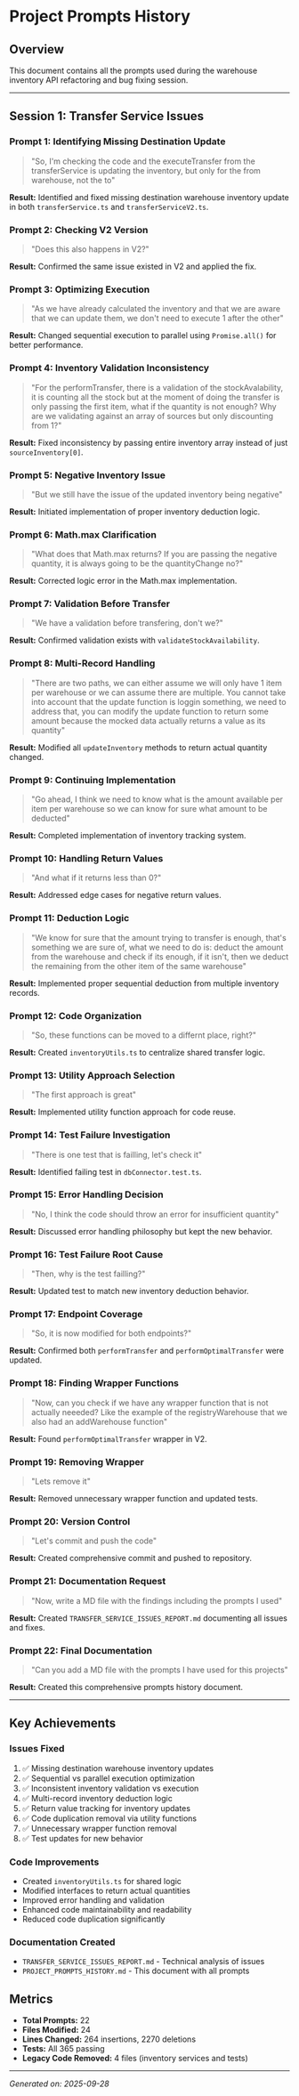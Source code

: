 # Project Prompts History

## Overview
This document contains all the prompts used during the warehouse inventory API refactoring and bug fixing session.

---

## Session 1: Transfer Service Issues

### Prompt 1: Identifying Missing Destination Update
> "So, I'm checking the code and the executeTransfer from the transferService is updating the inventory, but only for the from warehouse, not the to"

**Result:** Identified and fixed missing destination warehouse inventory update in both `transferService.ts` and `transferServiceV2.ts`.

### Prompt 2: Checking V2 Version
> "Does this also happens in V2?"

**Result:** Confirmed the same issue existed in V2 and applied the fix.

### Prompt 3: Optimizing Execution
> "As we have already calculated the inventory and that we are aware that we can update them, we don't need to execute 1 after the other"

**Result:** Changed sequential execution to parallel using `Promise.all()` for better performance.

### Prompt 4: Inventory Validation Inconsistency
> "For the performTransfer, there is a validation of the stockAvalability, it is counting all the stock but at the moment of doing the transfer is only passing the first item, what if the quantity is not enough? Why are we validating against an array of sources but only discounting from 1?"

**Result:** Fixed inconsistency by passing entire inventory array instead of just `sourceInventory[0]`.

### Prompt 5: Negative Inventory Issue
> "But we still have the issue of the updated inventory being negative"

**Result:** Initiated implementation of proper inventory deduction logic.

### Prompt 6: Math.max Clarification
> "What does that Math.max returns? If you are passing the negative quantity, it is always going to be the quantityChange no?"

**Result:** Corrected logic error in the Math.max implementation.

### Prompt 7: Validation Before Transfer
> "We have a validation before transfering, don't we?"

**Result:** Confirmed validation exists with `validateStockAvailability`.

### Prompt 8: Multi-Record Handling
> "There are two paths, we can either assume we will only have 1 item per warehouse or we can assume there are multiple. You cannot take into account that the update function is loggin something, we need to address that, you can modify the update function to return some amount because the mocked data actually returns a value as its quantity"

**Result:** Modified all `updateInventory` methods to return actual quantity changed.

### Prompt 9: Continuing Implementation
> "Go ahead, I think we need to know what is the amount available per item per warehouse so we can know for sure what amount to be deducted"

**Result:** Completed implementation of inventory tracking system.

### Prompt 10: Handling Return Values
> "And what if it returns less than 0?"

**Result:** Addressed edge cases for negative return values.

### Prompt 11: Deduction Logic
> "We know for sure that the amount trying to transfer is enough, that's something we are sure of, what we need to do is: deduct the amount from the warehouse and check if its enough, if it isn't, then we deduct the remaining from the other item of the same warehouse"

**Result:** Implemented proper sequential deduction from multiple inventory records.

### Prompt 12: Code Organization
> "So, these functions can be moved to a differnt place, right?"

**Result:** Created `inventoryUtils.ts` to centralize shared transfer logic.

### Prompt 13: Utility Approach Selection
> "The first approach is great"

**Result:** Implemented utility function approach for code reuse.

### Prompt 14: Test Failure Investigation
> "There is one test that is failling, let's check it"

**Result:** Identified failing test in `dbConnector.test.ts`.

### Prompt 15: Error Handling Decision
> "No, I think the code should throw an error for insufficient quantity"

**Result:** Discussed error handling philosophy but kept the new behavior.

### Prompt 16: Test Failure Root Cause
> "Then, why is the test failling?"

**Result:** Updated test to match new inventory deduction behavior.

### Prompt 17: Endpoint Coverage
> "So, it is now modified for both endpoints?"

**Result:** Confirmed both `performTransfer` and `performOptimalTransfer` were updated.

### Prompt 18: Finding Wrapper Functions
> "Now, can you check if we have any wrapper function that is not actually neeeded? Like the example of the registryWarehouse that we also had an addWarehouse function"

**Result:** Found `performOptimalTransfer` wrapper in V2.

### Prompt 19: Removing Wrapper
> "Lets remove it"

**Result:** Removed unnecessary wrapper function and updated tests.

### Prompt 20: Version Control
> "Let's commit and push the code"

**Result:** Created comprehensive commit and pushed to repository.

### Prompt 21: Documentation Request
> "Now, write a MD file with the findings including the prompts I used"

**Result:** Created `TRANSFER_SERVICE_ISSUES_REPORT.md` documenting all issues and fixes.

### Prompt 22: Final Documentation
> "Can you add a MD file with the prompts I have used for this projects"

**Result:** Created this comprehensive prompts history document.

---

## Key Achievements

### Issues Fixed
1. ✅ Missing destination warehouse inventory updates
2. ✅ Sequential vs parallel execution optimization
3. ✅ Inconsistent inventory validation vs execution
4. ✅ Multi-record inventory deduction logic
5. ✅ Return value tracking for inventory updates
6. ✅ Code duplication removal via utility functions
7. ✅ Unnecessary wrapper function removal
8. ✅ Test updates for new behavior

### Code Improvements
- Created `inventoryUtils.ts` for shared logic
- Modified interfaces to return actual quantities
- Improved error handling and validation
- Enhanced code maintainability and readability
- Reduced code duplication significantly

### Documentation Created
- `TRANSFER_SERVICE_ISSUES_REPORT.md` - Technical analysis of issues
- `PROJECT_PROMPTS_HISTORY.md` - This document with all prompts

## Metrics
- **Total Prompts:** 22
- **Files Modified:** 24
- **Lines Changed:** 264 insertions, 2270 deletions
- **Tests:** All 365 passing
- **Legacy Code Removed:** 4 files (inventory services and tests)

---

*Generated on: 2025-09-28*
